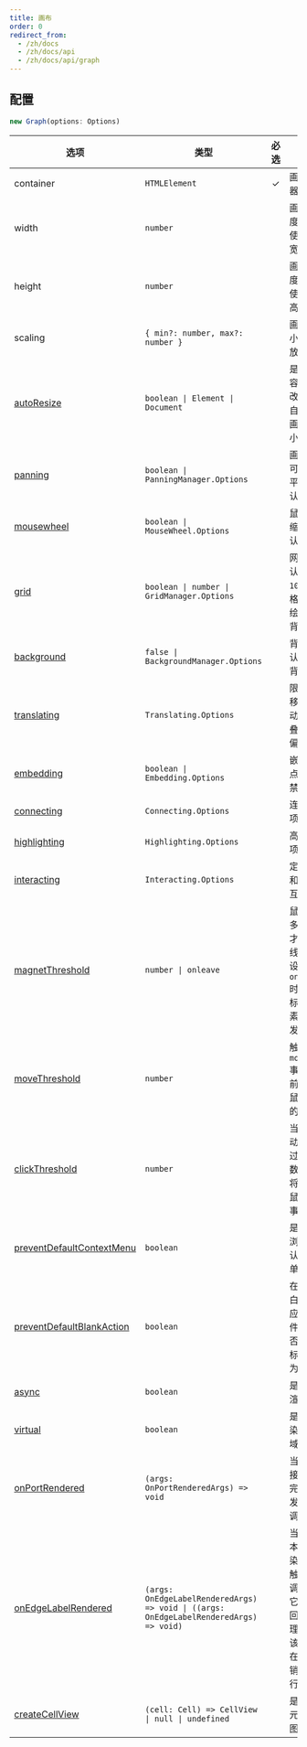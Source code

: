 ```yaml
---
title: 画布
order: 0
redirect_from:
  - /zh/docs
  - /zh/docs/api
  - /zh/docs/api/graph
---
```


## 配置

```ts
new Graph(options: Options)
```

| 选项 | 类型 | 必选 | 描述 | 默认值 |
| --- | --- | :-: | --- | --- |
| container | `HTMLElement` | ✓ | 画布的容器。 |  |
| width | `number` |  | 画布宽度，默认使用容器宽度。 | - |
| height | `number` |  | 画布高度，默认使用容器高度。 | - |
| scaling | `{ min?: number, max?: number }` |  | 画布的最小最大缩放级别。 | `{ min: 0.01, max: 16 }` |
| [autoResize](/tutorial/basic/graph#画布大小) | `boolean \| Element \| Document` |  | 是否监听容器大小改变，并自动更新画布大小。 | `false` |
| [panning](/api/graph/panning) | `boolean \| PanningManager.Options` |  | 画布是否可以拖拽平移，默认禁用。 | `false` |
| [mousewheel](/api/graph/mousewheel) | `boolean \| MouseWheel.Options` |  | 鼠标滚轮缩放，默认禁用。 | `false` |
| [grid](/api/graph/grid) | `boolean \| number \| GridManager.Options` |  | 网格，默认使用 `10px` 的网格，但不绘制网格背景。 | `false` |
| [background](/api/graph/background) | `false \| BackgroundManager.Options` |  | 背景，默认不绘制背景。 | `false` |
| [translating](/api/model/interaction#移动范围) | `Translating.Options` |  | 限制节点移动、移动节点重叠时自动偏移。 | `{ restrict: false, autoOffset: true }` |
| [embedding](/api/model/interaction#组合) | `boolean \| Embedding.Options` |  | 嵌套节点，默认禁用。 | `false` |
| [connecting](/api/model/interaction#connecting) | `Connecting.Options` |  | 连线选项。 | `{ snap: false, ... }` |
| [highlighting](/api/model/interaction#高亮) | `Highlighting.Options` |  | 高亮选项。 | `{...}` |
| [interacting](/api/model/interaction#限制) | `Interacting.Options` |  | 定制节点和边的交互行为。 | `{ edgeLabelMovable: false }` |
| [magnetThreshold](/api/mvc/view#magnetthreshold) | `number \| onleave` |  | 鼠标移动多少次后才触发连线，或者设置为 `onleave` 时表示鼠标移出元素时才触发连线。 | `0` |
| [moveThreshold](/api/mvc/view#movethreshold) | `number` |  | 触发 `mousemove` 事件之前，允许鼠标移动的次数。 | `0` |
| [clickThreshold](/api/mvc/view#clickthreshold) | `number` |  | 当鼠标移动次数超过指定的数字时，将不触发鼠标点击事件。 | `0` |
| [preventDefaultContextMenu](/api/mvc/view#preventdefaultcontextmenu) | `boolean` |  | 是否禁用浏览器默认右键菜单。 | `true` |
| [preventDefaultBlankAction](/api/mvc/view#preventdefaultblankaction) | `boolean` |  | 在画布空白位置响应鼠标事件时，是否禁用鼠标默认行为。 | `true` |
| [async](/api/mvc/view#async) | `boolean` |  | 是否异步渲染 | `true` |
| [virtual](/api/mvc/view#virtual) | `boolean` |  | 是否只渲染可视区域内容 | `false` |
| [onPortRendered](/api/mvc/view#onportrendered) | `(args: OnPortRenderedArgs) => void` |  | 当某个连接桩渲染完成时触发的回调。 | - |
| [onEdgeLabelRendered](/api/mvc/view#onedgelabelrendered) | `(args: OnEdgeLabelRenderedArgs) => void \| ((args: OnEdgeLabelRenderedArgs) => void)` |  | 当边的文本标签渲染完成时触发的回调，并且它可以返回一个清理函数，该函数会在标签被销毁时执行。 | - |
| [createCellView](/api/mvc/view#createcellview) | `(cell: Cell) => CellView \| null \| undefined` |  | 是自定义元素的视图。 | - |
